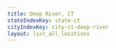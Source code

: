 ```yaml
---
title: Deep River, CT
stateIndexKey: state-ct
cityIndexKey: city-ct-deep-river
layout: list_all_locations
---
```

